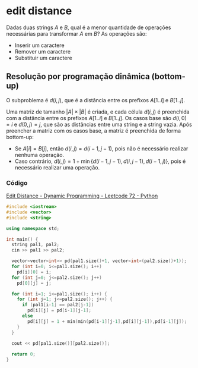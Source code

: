 # edit distance

Dadas duas strings $A$ e $B$, qual é a menor quantidade de operações necessárias para transformar $A$ em $B$?
As operações são:
- Inserir um caractere
- Remover um caractere
- Substituir um caractere

## Resolução por programação dinâmica (bottom-up)

O subproblema é $d(i,j)$, que é a distância entre os prefixos $A[1..i]$ e $B[1..j]$.

Uma matriz de tamanho $|A| \times |B|$ é criada, e cada célula $d(i,j)$ é preenchida com a distância entre os prefixos $A[1..i]$ e $B[1..j]$.
Os casos base são $d(i,0) = i$ e $d(0,j) = j$, que são as distâncias entre uma string e a string vazia.
Após preencher a matriz com os casos base, a matriz é preenchida de forma bottom-up:
- Se $A[i] = B[j]$, então $d(i,j) = d(i-1,j-1)$, pois não é necessário realizar nenhuma operação.
- Caso contrário, $d(i,j) = 1 + \min\{d(i-1,j-1), d(i,j-1), d(i-1,j)\}$, pois é necessário realizar uma operação.


### Código
[Edit Distance - Dynamic Programming - Leetcode 72 - Python](https://youtu.be/XYi2-LPrwm4?feature=shared)

```cpp
#include <iostream>
#include <vector>
#include <string>

using namespace std;

int main() {
  string pal1, pal2;
  cin >> pal1 >> pal2;

  vector<vector<int>> pd(pal1.size()+1, vector<int>(pal2.size()+1));
  for (int i=0; i<=pal1.size(); i++)
    pd[i][0] = i;
  for (int j=0; j<=pal2.size(); j++)
    pd[0][j] = j;

  for (int i=1; i<=pal1.size(); i++) {
    for (int j=1; j<=pal2.size(); j++) {
      if (pal1[i-1] == pal2[j-1])
        pd[i][j] = pd[i-1][j-1];
      else
        pd[i][j] = 1 + min(min(pd[i-1][j-1],pd[i][j-1]),pd[i-1][j]);
    }
  }
  
  cout << pd[pal1.size()][pal2.size()];

  return 0;
}
```